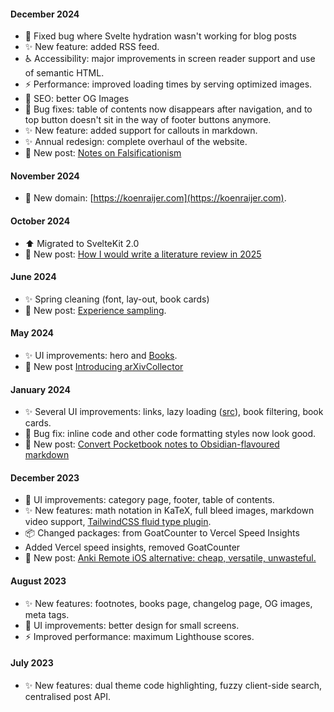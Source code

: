 #### December 2024
- 🐞 Fixed bug where Svelte hydration wasn't working for blog posts
- ✨ New feature: added RSS feed.
- ♿️ Accessibility: major improvements in screen reader support and use of semantic HTML.
- ⚡️ Performance: improved loading times by serving optimized images. 
- 🔎 SEO: better OG Images
- 🐞 Bug fixes: table of contents now disappears after navigation, and to top button doesn't sit in the way of footer buttons anymore.
- ✨ New feature: added support for callouts in markdown.
- ✨ Annual redesign: complete overhaul of the website.
- 📝 New post: [Notes on Falsificationism](/falsificationism)

#### November 2024
- 📍 New domain: [https://koenraijer.com](https://koenraijer.com).

#### October 2024
- ⬆️ Migrated to SvelteKit 2.0
- 📝 New post: [How I would write a literature review in 2025](/literature-review)

#### June 2024
- ✨ Spring cleaning (font, lay-out, book cards)
- 📝 New post: [Experience sampling](/experience-sampling).

#### May 2024
- ✨ UI improvements: hero and [Books](/books).
- 📝 New post [Introducing arXivCollector](arxivcollector)

#### January 2024
- ✨ Several UI improvements: links, lazy loading ([src](https://alex-schnabl.medium.com/lazy-loading-images-and-components-in-svelte-and-sveltekit-using-typescript-6a8443bb9479)), book filtering, book cards.
- 🐞 Bug fix: inline code and other code formatting styles now look good.
- 📝 New post: [Convert Pocketbook notes to Obsidian-flavoured markdown](/pocketbook-html-to-obsidian-md)

#### December 2023
- 💄 UI improvements: category page, footer, table of contents.
- ✨ New features: math notation in KaTeX, full bleed images, markdown video support, [TailwindCSS fluid type plugin](https://davidhellmann.com/blog/development/tailwindcss-fluid-type-plugin). 
- 📦 Changed packages: from GoatCounter to Vercel Speed Insights
- Added Vercel speed insights, removed GoatCounter
- 📝 New post: [Anki Remote iOS alternative: cheap, versatile, unwasteful.](/anki-remote)

#### August 2023
- ✨ New features: footnotes, books page, changelog page, OG images, meta tags. 
- 💄 UI improvements: better design for small screens. 
- ⚡️ Improved performance: maximum Lighthouse scores. 

#### July 2023
- ✨ New features: dual theme code highlighting, fuzzy client-side search, centralised post API. 
